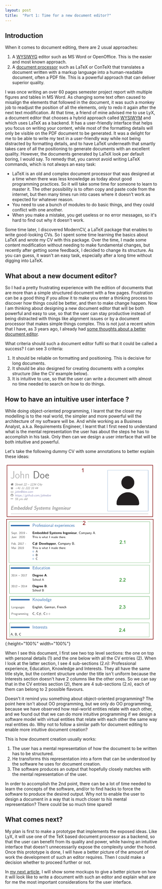```yaml
---
layout: post
title:  "Part 1: Time for a new document editor?"
---
```


<!---
your comment goes here
and here
-->

## Introduction

When it comes to document editing, there are 2 usual approaches:

1. A [WYSIWYG](https://en.wikipedia.org/wiki/WYSIWYG) editor such as MS Word or OpenOffice. This is the easier and most known approach.
2. A [document processor](https://en.wikipedia.org/wiki/Document_processor) such as LaTeX or ConTeXt that translates a document written with a markup language into a human-readable document, often a PDF file. This is a powerful approach that can deliver superior quality.

I was once writing an over 60 pages semester project report with multiple figures and tables in MS Word. As changing some text often caused to misalign the elements that followed in the document, it was such a monkey job to readjust the position of all the elements, only to redo it again after the next text modification. At that time, a friend of mine advised me to use LyX, a document editor that chooses a hybrid approach called [WYSIWYM](https://en.wikipedia.org/wiki/WYSIWYM) and which uses LaTeX as a backend. It has a user-friendly interface that helps you focus on writing your content, while most of the formatting details will only be visible on the PDF document to be generated. It was a delight for me to be able to write my text in a user-friendly way while not being distracted by formatting details, and to have LaTeX underneath that smartly takes care of all the positioning to generate documents with an excellent quality. However, the documents generated by LaTeX look per default boring, I would say. To remedy that, you cannot avoid writing LaTeX commands, which is not always an easy task:

* LaTeX is an old and complex document processor that was designed at a time when there was less knowledge as today about good programming practices. So it will take some time for someone to learn to master it. The other possibility is to often copy and paste code from the internet, but then many times run into cases where it doesn't work as expected for whatever reason.
* You need to use a bunch of modules to do basic things, and they could conflict with one another.
* When you make a mistake, you get useless or no error messages, so it's hard to find out why it doesn't work.

Some time later, I discovered ModernCV, a LaTeX package that enables to write good-looking CVs. So I spent some time learning the basics about LaTeX and wrote my CV with this package. Over the time, I made some content modification without needing to make fundamental changes, but recently after getting some feedback, I decided to change its structure. As you can guess, it wasn't an easy task, especially after a long time without digging into LaTeX.

## What about a new document editor?

So I had a pretty frustrating experience with the edition of documents that are more than a simple structured document with a few pages. Frustration can be a good thing if you allow it to make you enter a thinking process to discover how things could be better, and then to make change happen. Now I am thinking about designing a new document editor that will be both powerful and  easy to use, so that the user can stay productive instead of being distracted with things like alignment issues or by a document processor that makes simple things complex. This is not just a recent whim that I have, as 3 years ago, I already had [some thoughts about a better document editor](https://jonas17b.wixsite.com/monsite/post/wysiwym-editor-on-top-of-context-lout).

What criteria should such a document editor fulfil so that it could be called a success? I can see 3 criteria:

1. It should be reliable on formatting and positioning. This is decisive for long documents.
2. It should be also designed for creating documents with a complex structure (like the CV example below).
3. It is intuitive to use, so that the user can write a document with almost no time needed to search on how to do things.

## How to have an intuitive user interface ?

While doing object-oriented programming, I learnt that the closer my modelling is to the real world, the simpler and more powerful will the architecture of my software will be. And while working as a Business Analyst, a.k.a. Requirements Engineer, I learnt that I first need to understand what is the mental representation the user has about the steps he has to accomplish in his task. Only then can we design a user interface that will be both intuitive and powerful.

Let's take the following dummy CV with some annotations to better explain these ideas:

![image](/assets/images/CV-blog.png){:height="100%" width="100%"}

When I see this document, I first see two top level sections: the one on top with personal details (1) and the one below with all the CV entries (2). When I look at the latter section, I see 4 sub-sections (2.n): Professional experience, Education, Knowledge and Interests. They all have the same title style, but the content structure under the title isn't uniform because the Interests section doesn't have 2 columns like the other ones. So we can say that in the CV entries section (2), there are 4 sub-sections (2.n), each of them can belong to 2 possible flavours.

Doesn't it remind you something about object-oriented programming? The point here isn't about OO programming, but we only do OO programming, because we have observed how real-world entities relate with each other, and we found out that we can do more intuitive programming if we design a software model with virtual entities that relate with each other the same way real entities do. Why not to follow a similar path for document editing to enable more intuitive document creation?

This is how document creation usually works:

1. The user has a mental representation of how the document to be written has to be structured.
2. He transforms this representation into a form that can be understood by the software he uses for document creation.
3. The software produces an output that hopefully closely matches with the mental representation of the user.

In order to accomplish the 2nd point, there can be a lot of time needed to learn the concepts of the software, and/or to find hacks to force the software to produce the desired output. Why not to enable the user to design a document in a way that is much closer to his mental representation? There could be so much time spared!

## What comes next?

My plan is first to make a prototype that implements the exposed ideas. Like LyX, it will use one of the TeX based document processor as a backend, so that the user can benefit from its quality and power, while having an intuitive interface that doesn't unnecessarily expose the complexity under the hood. Once this prototype is done, I will have a better picture of the amount of work the development of such an editor requires. Then I could make a decision whether to proceed further or not.


In [my next article](../../../2020/09/25/some-mockups.html), I will show some mockups to give a better picture on how it will look like to write a document with such an editor and explain what are for me the most important considerations for the user interface.
